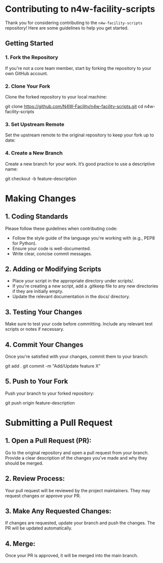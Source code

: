 # Contributing to n4w-facility-scripts

Thank you for considering contributing to the `n4w-facility-scripts` repository! 
Here are some guidelines to help you get started.

## Getting Started

### 1. Fork the Repository
If you're not a core team member, start by forking the repository to your own GitHub account.

### 2. Clone Your Fork
Clone the forked repository to your local machine:

git clone https://github.com/N4W-Facility/n4w-facility-scripts.git
cd n4w-facility-scripts

### 3. Set Upstream Remote
Set the upstream remote to the original repository to keep your fork up to date:

### 4. Create a New Branch
Create a new branch for your work. It’s good practice to use a descriptive name:

git checkout -b feature-description

# Making Changes

## 1. Coding Standards
Please follow these guidelines when contributing code:
- Follow the style guide of the language you're working with (e.g., PEP8 for Python).
- Ensure your code is well-documented.
- Write clear, concise commit messages.

## 2. Adding or Modifying Scripts
- Place your script in the appropriate directory under scripts/.
- If you're creating a new script, add a .gitkeep file to any new directories if they are initially empty.
- Update the relevant documentation in the docs/ directory.

## 3. Testing Your Changes
Make sure to test your code before committing. Include any relevant test scripts or notes if necessary.

## 4. Commit Your Changes
Once you're satisfied with your changes, commit them to your branch:

git add .
git commit -m "Add/Update feature X"

## 5. Push to Your Fork
Push your branch to your forked repository:

git push origin feature-description

# Submitting a Pull Request

## 1. Open a Pull Request (PR):

Go to the original repository and open a pull request from your branch.
Provide a clear description of the changes you've made and why they should be merged.

## 2. Review Process:

Your pull request will be reviewed by the project maintainers. They may request changes or approve your PR.

## 3. Make Any Requested Changes:

If changes are requested, update your branch and push the changes.
The PR will be updated automatically.

## 4. Merge:

Once your PR is approved, it will be merged into the main branch.

